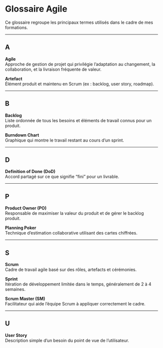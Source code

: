 # Glossaire Agile  

Ce glossaire regroupe les principaux termes utilisés dans le cadre de mes formations.  

---

## A  

**Agile**  
Approche de gestion de projet qui privilégie l’adaptation au changement, la collaboration, et la livraison fréquente de valeur.  

**Artefact**  
Élément produit et maintenu en Scrum (ex : backlog, user story, roadmap).  

---

## B  

**Backlog**  
Liste ordonnée de tous les besoins et éléments de travail connus pour un produit.  

**Burndown Chart**  
Graphique qui montre le travail restant au cours d’un sprint.  

---

## D  

**Definition of Done (DoD)**  
Accord partagé sur ce que signifie “fini” pour un livrable.  

---

## P  

**Product Owner (PO)**  
Responsable de maximiser la valeur du produit et de gérer le backlog produit.  

**Planning Poker**  
Technique d’estimation collaborative utilisant des cartes chiffrées.  

---

## S  

**Scrum**  
Cadre de travail agile basé sur des rôles, artefacts et cérémonies.  

**Sprint**  
Itération de développement limitée dans le temps, généralement de 2 à 4 semaines.  

**Scrum Master (SM)**  
Facilitateur qui aide l’équipe Scrum à appliquer correctement le cadre.  

---

## U  

**User Story**  
Description simple d’un besoin du point de vue de l’utilisateur.  

